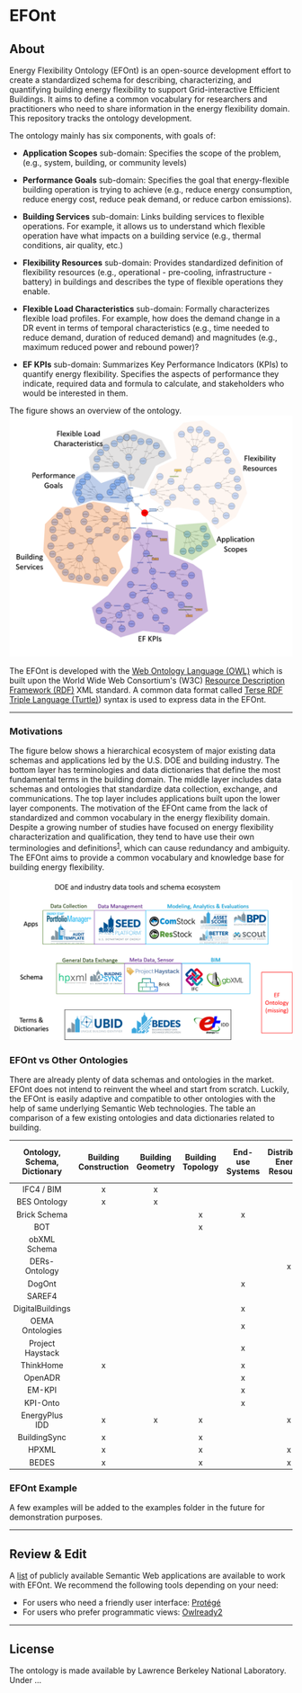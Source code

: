 # EFOnt

## About
Energy Flexibility Ontology (EFOnt) is an open-source development effort to create a standardized schema for describing, characterizing, and quantifying building energy flexibility to support Grid-interactive Efficient Buildings. It aims to define a common vocabulary for researchers and practitioners who need to share information in the energy flexibility domain. This repository tracks the ontology development.

The ontology mainly has six components, with goals of:

* **Application Scopes** sub-domain: Specifies the scope of the problem, (e.g., system, building, or community levels)

* **Performance Goals** sub-domain: Specifies the goal that energy-flexible building operation is trying to achieve (e.g., reduce energy consumption, reduce energy cost, reduce peak demand, or reduce carbon emissions).

* **Building Services** sub-domain: Links building services to flexible operations. For example, it allows us to understand which flexible operation have what impacts on a building service (e.g., thermal conditions, air quality, etc.)

* **Flexibility Resources** sub-domain: Provides standardized definition of flexibility resources (e.g., operational - pre-cooling, infrastructure - battery) in buildings and describes the type of flexible operations they enable.

* **Flexible Load Characteristics** sub-domain: Formally characterizes flexible load profiles. For example, how does the demand change in a DR event in terms of temporal characteristics (e.g., time needed to reduce demand, duration of reduced demand) and magnitudes (e.g., maximum reduced power and rebound power)?

* **EF KPIs** sub-domain: Summarizes Key Performance Indicators (KPIs) to quantify energy flexibility. Specifies the aspects of performance they indicate, required data and formula to calculate, and stakeholders who would be interested in them.

The figure shows an overview of the ontology.
![EFOnt](resources/EFOntology_overview.png)

The EFOnt is developed with the [Web Ontology Language (OWL)](https://www.w3.org/TR/owl2-overview/) which is built upon the World Wide Web Consortium's (W3C) [Resource Description Framework (RDF)](https://www.w3.org/RDF/) XML standard. A common data format called [Terse RDF Triple Language (Turtle)](https://www.w3.org/TR/turtle/)) syntax is used to express data in the EFOnt.

<hr>

### Motivations
The figure below shows a hierarchical ecosystem of major existing data schemas and applications led by the U.S. DOE and building industry. The bottom layer has terminologies and data dictionaries that define the most fundamental terms in the building domain. The middle layer includes data schemas and ontologies that standardize data collection, exchange, and communications. The top layer includes applications built upon the lower layer components. The motivation of the EFOnt came from the lack of standardized and common vocabulary in the energy flexibility domain. Despite a growing number of studies have focused on energy flexibility characterization and qualification, they tend to have use their own terminologies and definitions<sup>[1](https://www.sciencedirect.com/science/article/pii/S2666792421000469)</sup>, which can cause redundancy and ambiguity. The EFOnt aims to provide a common vocabulary and knowledge base for building energy flexibility.  

![EcoSys](resources/data_tools_ecosystem.png)


### EFOnt vs Other Ontologies
There are already plenty of data schemas and ontologies in the market. EFOnt does not intend to reinvent the wheel and start from scratch. Luckily, the EFOnt is easily adaptive and compatible to other ontologies with the help of same underlying Semantic Web technologies. The table an comparison of a few existing ontologies and data dictionaries related to building.

| Ontology, Schema, Dictionary | Building Construction | Building Geometry | Building Topology | End-use Systems | Distributed Energy Resources | Occupant Behavior | Indoor Environment  | Sensing, IoT | Energy Management, Control | Demand Response | Energy Audit | Metrics, KPIs | Flexibility Resources, Characteristics, Quantification |
| :---: | :---: | :---: | :---: | :---: | :---: | :---: | :---: | :---: | :---: | :---: | :---: | :---: | :---: |
| IFC4 / BIM |        x | x |   |   |   |   |   |   |   |   |   |   |   |
| BES Ontology |      x | x |   |   |   |   |   |   |   |   |   |   |   |
| Brick Schema |        |   | x | x |   | x | x | x |   |   |   |   |   |
| BOT |                 |   | x |   |   |   |   |   |   |   |   |   |   |
| obXML Schema |        |   |   |   |   | x |   |   |   |   |   |   |   |
| DERs-Ontology |       |   |   |   | x |   |   |   |   |   |   |   |   |
| DogOnt |              |   |   | x |   |   | x | x | x |   |   |   |   |
| SAREF4 |              |   |   |   |   |   |   | x | x |   |   |   |   |
| DigitalBuildings |    |   |   | x |   |   |   |   |   |   |   |   |   |
| OEMA Ontologies |     |   |   | x |   | x | x |   | x | x |   |   |   |
| Project Haystack |    |   |   | x |   |   | x |   |   |   |   |   |   |
| ThinkHome |         x |   |   | x |   | x | x | x |   |   |   |   |   |
| OpenADR |             |   |   | x |   |   |   | x |   | x |   |   |   |
| EM-KPI |              |   |   | x |   | x | x |   | x |   |   | x |   |
| KPI-Onto |            |   |   | x |   |   |   |   |   |   |   | x |   |
| EnergyPlus IDD |    x | x | x |   | x | x | x | x | x |   |   |   |   |
| BuildingSync |      x |   | x |   |   | x | x | x |   |   | x |   |   |
| HPXML |             x |   | x |   | x | x | x | x |   | x |   |   |   |
| BEDES |             x |   | x |   | x | x | x | x | x | x | x | x |   |

### EFOnt Example
A few examples will be added to the examples folder in the future for demonstration purposes.

<hr>

## Review & Edit
A [list](https://www.w3.org/2001/sw/wiki/Tools) of publicly available Semantic Web applications are available to work with EFOnt. We recommend the following tools depending on your need:
- For users who need a friendly user interface: [Protégé](https://protege.stanford.edu/) 
- For users who prefer programmatic views: [Owlready2](https://owlready2.readthedocs.io/en/v0.35/)

<hr>

<!-- ## Contribute -->

## License
The ontology is made available by Lawrence Berkeley National Laboratory. Under ...
